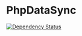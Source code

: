 # PhpDataSync

[![Dependency Status](https://www.versioneye.com/user/projects/570647fcfcd19a005185458d/badge.svg?style=flat)](https://www.versioneye.com/user/projects/570647fcfcd19a005185458d)
